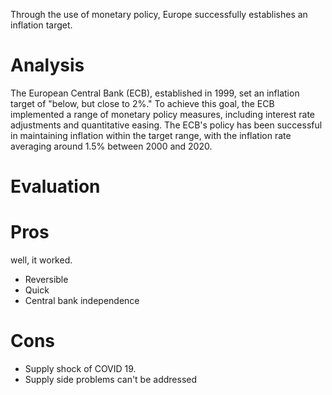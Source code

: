 Through the use of monetary policy, Europe successfully establishes an inflation target.
# Analysis
The European Central Bank (ECB), established in 1999, set an inflation target of "below, but close to 2%." To achieve this goal, the ECB implemented a range of monetary policy measures, including interest rate adjustments and quantitative easing. The ECB's policy has been successful in maintaining inflation within the target range, with the inflation rate averaging around 1.5% between 2000 and 2020.
# Evaluation
# Pros
well, it worked.
- Reversible
- Quick
- Central bank independence
# Cons
- Supply shock of COVID 19.
- Supply side problems can't be addressed